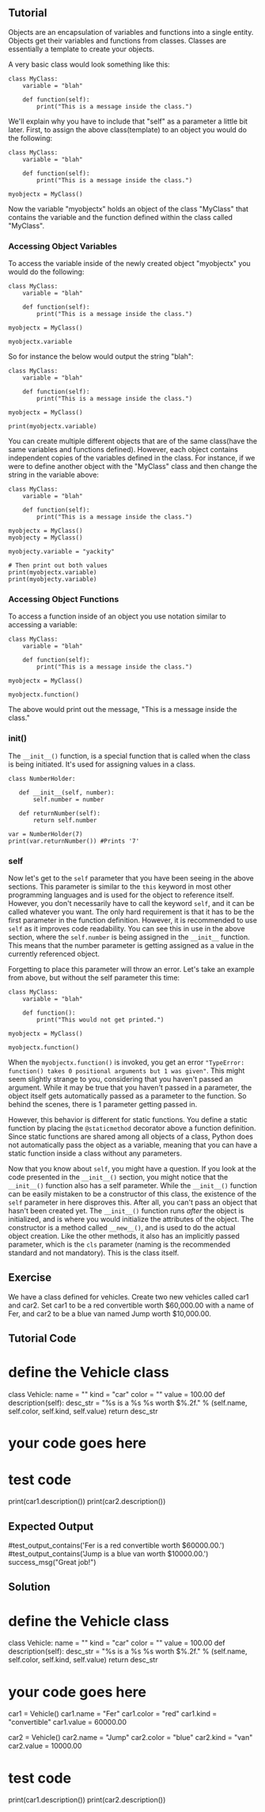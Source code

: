 Tutorial
-----------------

Objects are an encapsulation of variables and functions into a single entity. Objects get their variables and functions from classes. Classes are essentially a template to create your objects.

A very basic class would look something like this:

    class MyClass:
        variable = "blah"

        def function(self):
            print("This is a message inside the class.")

We'll explain why you have to include that "self" as a parameter a little bit later.  First, to assign the above class(template) to an object you would do the following:

    class MyClass:
        variable = "blah"

        def function(self):
            print("This is a message inside the class.")

    myobjectx = MyClass()

Now the variable "myobjectx" holds an object of the class "MyClass" that contains the variable and the function defined within the class called "MyClass".

### Accessing Object Variables

To access the variable inside of the newly created object "myobjectx" you would do the following:

    class MyClass:
        variable = "blah"

        def function(self):
            print("This is a message inside the class.")

    myobjectx = MyClass()

    myobjectx.variable

So for instance the below would output the string "blah":

    class MyClass:
        variable = "blah"

        def function(self):
            print("This is a message inside the class.")

    myobjectx = MyClass()

    print(myobjectx.variable)

You can create multiple different objects that are of the same class(have the same variables and functions defined).  However, each object contains independent copies of the variables defined in the class.  For instance, if we were to define another object with the "MyClass" class and then change the string in the variable above:

    class MyClass:
        variable = "blah"

        def function(self):
            print("This is a message inside the class.")

    myobjectx = MyClass()
    myobjecty = MyClass()

    myobjecty.variable = "yackity"

    # Then print out both values
    print(myobjectx.variable)
    print(myobjecty.variable)


### Accessing Object Functions

To access a function inside of an object you use notation similar to accessing a variable:

    class MyClass:
        variable = "blah"

        def function(self):
            print("This is a message inside the class.")

    myobjectx = MyClass()

    myobjectx.function()

The above would print out the message, "This is a message inside the class."

### __init__()

The `__init__()` function, is a special function that is called when the class is being initiated.
It's used for assigning values in a class.

    class NumberHolder:
       
       def __init__(self, number):
           self.number = number
           
       def returnNumber(self):
           return self.number

    var = NumberHolder(7)
    print(var.returnNumber()) #Prints '7'

### self

Now let's get to the `self` parameter that you have been seeing in the above sections. This parameter is similar to the `this` keyword in most other programming languages and is used for the object to reference itself. However, you don't necessarily have to call the keyword `self`, and it can be called whatever you want. The only hard requirement is that it has to be the first parameter in the function definition. However, it is recommended to use `self` as it improves code readability. You can see this in use in the above section, where the `self.number` is being assigned in the `__init__` function. This means that the number parameter is getting assigned as a value in the currently referenced object.

Forgetting to place this parameter will throw an error. Let's take an example from above, but without the self parameter this time:

    class MyClass:
        variable = "blah"

        def function():
            print("This would not get printed.")

    myobjectx = MyClass()

    myobjectx.function()

When the `myobjectx.function()` is invoked, you get an error `"TypeError: function() takes 0 positional arguments but 1 was given"`. This might seem slightly strange to you, considering that you haven't passed an argument. While it may be true that you haven't passed in a parameter, the object itself gets automatically passed as a parameter to the function. So behind the scenes, there is 1 parameter getting passed in.

However, this behavior is different for static functions. You define a static function by placing the `@staticmethod` decorator above a function definition. Since static functions are shared among all objects of a class, Python does not automatically pass the object as a variable, meaning that you can have a static function inside a class without any parameters.

Now that you know about `self`, you might have a question. If you look at the code presented in the `__init__()` section, you might notice that the `__init__()` function also has a self parameter. While the `__init__()` function can be easily mistaken to be a constructor of this class, the existence of the `self` parameter in here disproves this. After all, you can't pass an object that hasn't been created yet. The `__init__()` function runs _after_ the object is initialized, and is where you would initialize the attributes of the object. The constructor is a method called `__new__()`, and is used to do the actual object creation. Like the other methods, it also has an implicitly passed parameter, which is the `cls` parameter (naming is the recommended standard and not mandatory). This is the class itself.

Exercise
--------

We have a class defined for vehicles. Create two new vehicles called car1 and car2.
Set car1 to be a red convertible worth $60,000.00 with a name of Fer,
and car2 to be a blue van named Jump worth $10,000.00.

Tutorial Code
-------------

# define the Vehicle class
class Vehicle:
    name = ""
    kind = "car"
    color = ""
    value = 100.00
    def description(self):
        desc_str = "%s is a %s %s worth $%.2f." % (self.name, self.color, self.kind, self.value)
        return desc_str
# your code goes here

# test code
print(car1.description())
print(car2.description())

Expected Output
---------------

#test_output_contains('Fer is a red convertible worth $60000.00.')
#test_output_contains('Jump is a blue van worth $10000.00.')
success_msg("Great job!")

Solution
--------

# define the Vehicle class
class Vehicle:
    name = ""
    kind = "car"
    color = ""
    value = 100.00
    def description(self):
        desc_str = "%s is a %s %s worth $%.2f." % (self.name, self.color, self.kind, self.value)
        return desc_str

# your code goes here
car1 = Vehicle()
car1.name = "Fer"
car1.color = "red"
car1.kind = "convertible"
car1.value = 60000.00

car2 = Vehicle()
car2.name = "Jump"
car2.color = "blue"
car2.kind = "van"
car2.value = 10000.00

# test code
print(car1.description())
print(car2.description())
